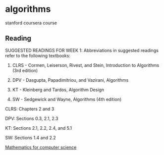# algorithms
stanford coursera course


## Reading

SUGGESTED READINGS FOR WEEK 1: Abbreviations in suggested readings refer to the following textbooks:

1. CLRS - Cormen, Leiserson, Rivest, and Stein, Introduction to Algorithms (3rd edition)

2. DPV - Dasgupta, Papadimitriou, and Vazirani, Algorithms

3. KT - Kleinberg and Tardos, Algorithm Design

4. SW - Sedgewick and Wayne, Algorithms (4th edition)

CLRS: Chapters 2 and 3

DPV: Sections 0.3, 2.1, 2.3

KT: Sections 2.1, 2.2, 2.4, and 5.1

SW: Sections 1.4 and 2.2

[Mathematics for computer science](https://www.cs.princeton.edu/courses/archive/fall06/cos341/handouts/mathcs.pdf)
